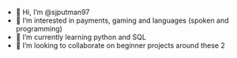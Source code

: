 - 👋 Hi, I’m @sjputman97
- 👀 I’m interested in payments, gaming and languages (spoken and programming)
- 🌱 I’m currently learning python and SQL
- 💞️ I’m looking to collaborate on beginner projects around these 2 

<!---
sjputman97/sjputman97 is a ✨ special ✨ repository because its `README.md` (this file) appears on your GitHub profile.
You can click the Preview link to take a look at your changes.
--->
